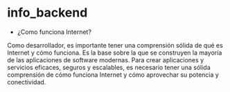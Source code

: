 # info_backend

- ¿Como funciona Internet?

Como desarrollador, es importante tener una comprensión sólida de qué es Internet y cómo funciona. Es la base sobre la que se construyen la mayoría de las aplicaciones de software modernas. Para crear aplicaciones y servicios eficaces, seguros y escalables, es necesario tener una sólida comprensión de cómo funciona Internet y cómo aprovechar su potencia y conectividad.

